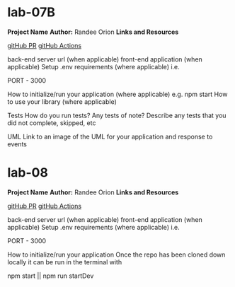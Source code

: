 # lab-07B
**Project Name**
**Author:** Randee Orion
**Links and Resources**

[gitHub PR](https://github.com/randee-401-advanced-javascript/lab-07B/pull/1)
[gitHub Actions](https://github.com/randee-401-advanced-javascript/lab-07B/tree/master/.github/workflows)


back-end server url (when applicable)
front-end application (when applicable)
Setup
.env requirements (where applicable)
i.e.

PORT - 3000

How to initialize/run your application (where applicable)
e.g. npm start
How to use your library (where applicable)


Tests
How do you run tests?
Any tests of note?
Describe any tests that you did not complete, skipped, etc


UML
Link to an image of the UML for your application and response to events


# lab-08
**Project Name**
**Author:** Randee Orion
**Links and Resources**

[gitHub PR](https://github.com/randee-401-advanced-javascript/lab-07B/pull/2)
[gitHub Actions](https://github.com/randee-401-advanced-javascript/lab-07B/tree/master/.github/workflows)


back-end server url (when applicable)
front-end application (when applicable)
Setup
.env requirements (where applicable)
i.e.

PORT - 3000

How to initialize/run your application
Once the repo has been cloned down locally it can be run in the terminal with 

npm start || npm run startDev
